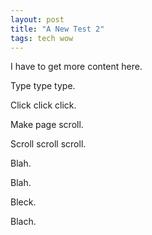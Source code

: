 ```yaml
---
layout: post
title: "A New Test 2"
tags: tech wow
---
```

I have to get more content here.

Type type type.

Click click click.

Make page scroll.

Scroll scroll scroll.

Blah.

Blah.

Bleck.

Blach.
